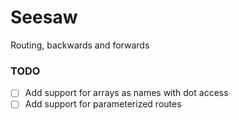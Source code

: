 # Seesaw
Routing, backwards and forwards



### TODO
- [ ] Add support for arrays as names with dot access
- [ ] Add support for parameterized routes